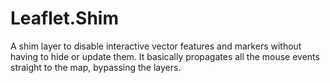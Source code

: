 Leaflet.Shim
============

A shim layer to disable interactive vector features and markers without having to hide or update them. It basically propagates all the mouse events straight to the map, bypassing the layers. 
